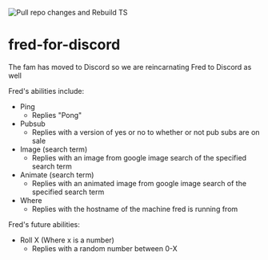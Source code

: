 ![Pull repo changes and Rebuild TS](https://github.com/allygator/fred-for-discord/workflows/Pull%20repo%20changes%20and%20Rebuild%20TS/badge.svg)

# fred-for-discord

The fam has moved to Discord so we are reincarnating Fred to Discord as well

Fred's abilities include:

- Ping
  - Replies "Pong"
- Pubsub
  - Replies with a version of yes or no to whether or not pub subs are on sale
- Image (search term)
  - Replies with an image from google image search of the specified search term
- Animate (search term)
  - Replies with an animated image from google image search of the specified search term
- Where
  - Replies with the hostname of the machine fred is running from

Fred's future abilities:

- Roll X (Where x is a number)
  - Replies with a random number between 0-X

